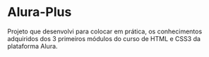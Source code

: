 # Alura-Plus
Projeto que desenvolvi para colocar em prática, os conhecimentos adquiridos dos 3 primeiros módulos do curso de HTML e CSS3 da plataforma Alura.
